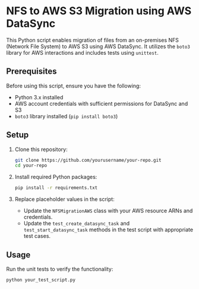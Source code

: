 # NFS to AWS S3 Migration using AWS DataSync

This Python script enables migration of files from an on-premises NFS (Network File System) to AWS S3 using AWS DataSync. It utilizes the `boto3` library for AWS interactions and includes tests using `unittest`.

## Prerequisites

Before using this script, ensure you have the following:

- Python 3.x installed
- AWS account credentials with sufficient permissions for DataSync and S3
- `boto3` library installed (`pip install boto3`)

## Setup

1. Clone this repository:

    ```bash
    git clone https://github.com/yourusername/your-repo.git
    cd your-repo
    ```

2. Install required Python packages:

    ```bash
    pip install -r requirements.txt
    ```

3. Replace placeholder values in the script:

    - Update the `NFSMigrationAWS` class with your AWS resource ARNs and credentials.
    - Update the `test_create_datasync_task` and `test_start_datasync_task` methods in the test script with appropriate test cases.

## Usage

Run the unit tests to verify the functionality:

```bash
python your_test_script.py
